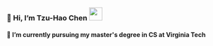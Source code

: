 ### 👋 Hi, I’m Tzu-Hao Chen <a href="http://www.linkedin.com/in/tzuhaochen/"><img src="https://github.com/haoeverchen/haoeverchen/assets/142855300/a395533b-eca8-4e69-9375-42b902f9ff5d" width="30" height="30" /></a>
#### 🏫 I’m currently pursuing my master's degree in CS at Virginia Tech

<!---
haoeverchen/haoeverchen is a ✨ special ✨ repository because its `README.md` (this file) appears on your GitHub profile.
You can click the Preview link to take a look at your changes.
--->

